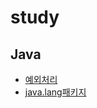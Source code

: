 # study



## Java

- [예외처리](https://github.com/ji-0o0o0o/study/blob/main/java/%EC%98%88%EC%99%B8%EC%B2%98%EB%A6%AC.md)
- [java.lang패키지](https://github.com/ji-0o0o0o/study/blob/main/java/java.lang%ED%8C%A8%ED%82%A4%EC%A7%80.md)
